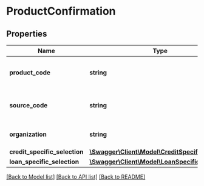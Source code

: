 # ProductConfirmation

## Properties
Name | Type | Description | Notes
------------ | ------------- | ------------- | -------------
**product_code** | **string** | A unique code that identifies the product | 
**source_code** | **string** | A source code to identify the product | [optional] 
**organization** | **string** | Card issuing Organisation code | [optional] 
**credit_specific_selection** | [**\Swagger\Client\Model\CreditSpecificSelection**](CreditSpecificSelection.md) |  | [optional] 
**loan_specific_selection** | [**\Swagger\Client\Model\LoanSpecificSelection**](LoanSpecificSelection.md) |  | [optional] 

[[Back to Model list]](../../README.md#documentation-for-models) [[Back to API list]](../../README.md#documentation-for-api-endpoints) [[Back to README]](../../README.md)

